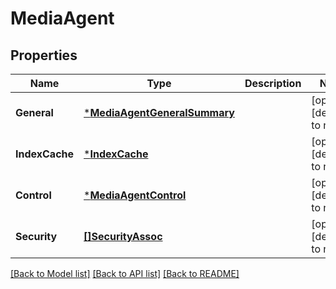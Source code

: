 # MediaAgent

## Properties
Name | Type | Description | Notes
------------ | ------------- | ------------- | -------------
**General** | [***MediaAgentGeneralSummary**](MediaAgentGeneralSummary.md) |  | [optional] [default to null]
**IndexCache** | [***IndexCache**](IndexCache.md) |  | [optional] [default to null]
**Control** | [***MediaAgentControl**](MediaAgentControl.md) |  | [optional] [default to null]
**Security** | [**[]SecurityAssoc**](SecurityAssoc.md) |  | [optional] [default to null]

[[Back to Model list]](../README.md#documentation-for-models) [[Back to API list]](../README.md#documentation-for-api-endpoints) [[Back to README]](../README.md)

